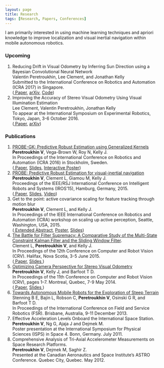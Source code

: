 ```yaml
---
layout: page
title: Research
tags: [Research, Papers, Conferences]
---
```


I am primarily interested in using machine learning techniques and apriori knowledge to improve localization and visual inertial navigation within mobile autonomous robotics.

<h3>Upcoming</h3>
<div id='publicationList'>
<ol>

<li>
 <span class='udl'>
Reducing Drift in Visual Odometry by Inferring Sun Direction using a Bayesian Convolutional Neural Network</span>
 <div class='research_desc'>
Valentin Peretroukhin, Lee Clement, and Jonathan Kelly <br/>Submitted to the International Conference on Robotics and Automation (ICRA 2017) in Singapore.
</div>
<div class='research_links'>
 (<a href='{{ site.url }}/assets/research_material/ICRA2017-Sun-BCNN.pdf'><i class="fa fa-file-text-o"></i> Paper</a>, <a href='http://arxiv.org/abs/1609.05993'><i class="fa fa-desktop"></i> arXiv</a>, <a href='https://github.com/utiasSTARS/sun-bcnn-vo'><i class="fa fa-github-square"></i> Code</a>)
</div>
</li>

<li>
 <span class='udl'>
Improving the Accuracy of Stereo Visual Odometry Using Visual Illumination Estimation</span>
 <div class='research_desc'>
Lee Clement, Valentin Peretroukhin, Jonathan Kelly <br/>To appear at the International Symposium on Experimental Robotics, Tokyo, Japan, 3-6 October 2016.
</div>
<div class='research_links'>
 (<a href='{{ site.url }}/assets/research_material/ISER2016-Sun-VO.pdf'><i class="fa fa-file-text-o"></i> Paper</a>, <a href='http://arxiv.org/abs/1609.04705'><i class="fa fa-desktop"></i> arXiv</a>)
</div>
</li>
</ol>
<h3>Publications</h3>
<ol>

<li>
<a href="http://ieeexplore.ieee.org/document/7487212/"> <i class="fa fa-external-link"></i>
PROBE-GK: Predictive Robust Estimation using Generalized Kernels</a>
 <div class='research_desc'>
<strong>Peretroukhin V</strong>, Vega-Brown W, Roy N, Kelly J. <br/>In Proceedings of the International Conference on Robotics and Automation (ICRA 2016) in Stockholm, Sweden.
</div>
<div class='research_links'>
 (<a href='{{ site.url }}/assets/research_material/ICRA2016-Peretroukhin-PROBE-GK-Paper.pdf'><i class="fa fa-file-text-o"></i> Paper</a>, <a href='{{ site.url }}/assets/research_material/ICRA2016-Peretroukhin-PROBE-GK-Presentation.pdf'><i class="fa fa-desktop"></i> Slides</a>, <a href='{{ site.url }}/assets/research_material/ICRA2016-Peretroukhin-PROBE-GK-Poster.pdf'><i class="fa fa-picture-o"></i> Interactive Poster</a>)
</div>
</li>

<li>
 <a href="http://ieeexplore.ieee.org/xpl/login.jsp?tp=&arnumber=7353890"> <i class="fa fa-external-link"></i>
 PROBE: Predictive Robust Estimation for visual-inertial navigation</a>
 <div class='research_desc'>
<strong>Peretroukhin V</strong>, Clement L, Giamou M, Kelly J. <br/>
Proceedings of the IEEE/RSJ International Conference on Intelligent Robots and Systems (IROS’15), Hamburg, Germany, 2015.
</div>
<div class='research_links'>
 (<a href='{{ site.url }}/assets/research_material/IROS2015-Peretroukhin-PROBE-Paper.pdf'><i class="fa fa-file-text-o"></i> Paper</a>, <a href='{{ site.url }}/assets/research_material/IROS2015-Peretroukhin-PROBE-Presentation.pdf'><i class="fa fa-desktop"></i> Slides</a>, <a href='https://www.youtube.com/watch?v=0YmdVJ0Be3Q'><i class="fa fa-video-camera"></i> Video</a>)
 </div>
</li>


<li>
<span class='udl'>Get to the point: active covariance scaling for feature tracking through motion blur</span>
<div class='research_desc'>
<strong>Peretroukhin V</strong>, Clement L, and Kelly J. <br/>
 In Proceedings of the IEEE International Conference on Robotics and Automation (ICRA) workshop on scaling up active perception, Seattle, Washington, USA, 2015.  
</div>
<div class='research_links'>
 (<a href='{{ site.url }}/assets/research_material/ICRA2015-Blur-Abstract.pdf'><i class="fa fa-file-text-o"></i> Extended Abstract</a>, <a href='{{ site.url }}/assets/research_material/ICRA2015-Blur-Poster.pdf'><i class="fa fa-picture-o"></i> Poster</a>, <a href='{{ site.url }}/assets/research_material/ICRA2015-Blur-Presentation.pdf'><i class="fa fa-desktop"></i> Slides</a>)
 </div>
</li>


<li>
<a href="http://ieeexplore.ieee.org/xpl/login.jsp?tp=&arnumber=7158317"> <i class="fa fa-external-link"></i> The Battle for Filter Supremacy: A Comparative Study of the Multi-State Constraint Kalman Filter and the Sliding Window Filter</a>.
<div class='research_desc'>
Clement L, <strong>Peretroukhin V</strong>, and Kelly J. <br/>
In Proceedings of the 12th Conference on Computer and Robot Vision (CRV). Halifax, Nova Scotia, 3-5 June 2015.
</div>
<div class='research_links'>
(<a href='{{ site.url }}/assets/research_material/CRV2015-Filter-Supremacy-Paper.pdf'> <i class="fa fa-file-text-o"></i> Paper</a>, <a href='{{ site.url }}/assets/research_material/CRV2015-Filter-Supremacy-Presentation.pdf'><i class="fa fa-desktop"></i> Slides </a>)
</div>

</li>


<li>
<a href="http://ieeexplore.ieee.org/xpl/login.jsp?tp=&arnumber=6816817"> <i class="fa fa-external-link"></i> Optimizing Camera Perspective for Stereo Visual Odometry</a>
<div class='research_desc'>
<strong>Peretroukhin V</strong>, Kelly J, and Barfoot T D. <br/>
In Proceedings of the 11th Conference on Computer and Robot Vision (CRV), pages 1–7. Montreal, Quebec, 7-9 May 2014.
</div>
<div class='research_links'>
(<a href='{{ site.url }}/assets/research_material/VP_CRV2014-OptVOPrePrint.pdf'> <i class="fa fa-file-text-o"></i> Paper</a>, <a href='{{ site.url }}/assets/research_material/VP-CRVPresentation.pdf'><i class="fa fa-desktop"></i> Slides </a>)
</div>

</li>
<li>
<a href="http://link.springer.com/chapter/10.1007/978-3-319-07488-7_3"><i class="fa fa-external-link"></i> Towards Autonomous Mobile Robots for the Exploration of Steep Terrain</a>
<div class='research_desc'>
Stenning B E, Bajin L, Robson C, <strong>Peretroukhin V</strong>, Osinski G R, and Barfoot T D.
</div>
<div class='research_links'>
In Proceedings of the International Conference on Field and Service Robotics (FSR). Brisbane, Australia, 9-11 December 2013.
</div>
</li>

<li>
<span class='udl'>Effective Acceleration Levels Onboard the International Space Station.</span>
<div class='research_desc'>
<strong>Peretroukhin V</strong>, Ng G, Ajaja J and Dejmek M.
</div>
<div class='research_links'>
Poster presentation at the International Symposium for Physical Sciences (ISPS) in Space 4. Bonn, Germany. July 2011.
</div>
</li>

<li>
<span class='udl'>Comprehensive Analysis of Tri-Axial Accelerometer Measurements on Space Research Platforms.</span>
<div class='research_desc'>
<strong>Peretroukhin V</strong>, Dejmek M, Saghir Z.
</div>
<div class='research_links'>
Presented at the Canadian Aeronautics and Space Institute’s ASTRO Conference. Quebec City, Quebec. May 2012.
</div>
</li>

</ol>
</div>
